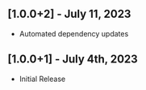 ## [1.0.0+2] - July 11, 2023

* Automated dependency updates


## [1.0.0+1] - July 4th, 2023

* Initial Release
